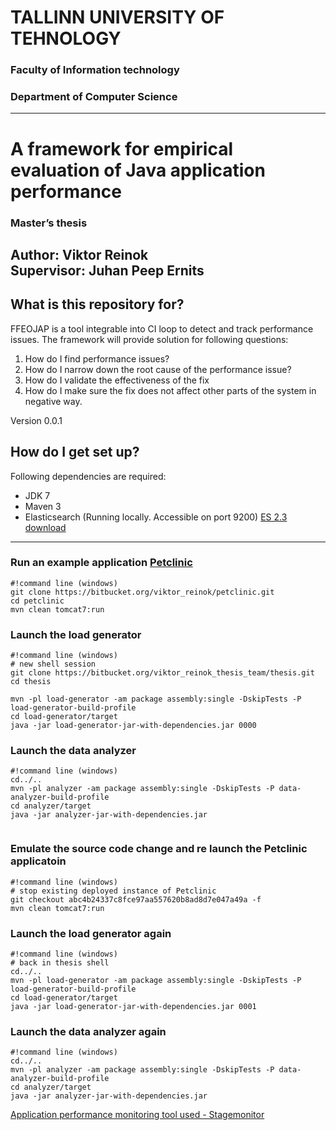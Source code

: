 # TALLINN UNIVERSITY OF TEHNOLOGY #
### Faculty of Information technology ###
### Department of Computer Science ###

--------------------

# A framework for empirical evaluation of Java application performance #
### Master’s thesis ###

Author: Viktor Reinok  
Supervisor: Juhan Peep Ernits
--------------------

 
## What is this repository for? ##

FFEOJAP is a tool integrable into CI loop to detect and track performance issues. The framework will provide solution for following questions:

  1. How do I find performance issues?
  2. How do I narrow down the root cause of the performance issue?
  3. How do I validate the effectiveness of the fix
  4. How do I make sure the fix does not affect other parts of the system in negative way. 
  
Version 0.0.1


## How do I get set up? ##

Following dependencies are required:

* JDK 7
* Maven 3
* Elasticsearch (Running locally. Accessible on port 9200) [ES 2.3 download](https://www.elastic.co/downloads/past-releases/elasticsearch-2-3-0)

--------------------

### Run an example application [Petclinic ](https://bitbucket.org/viktor_reinok/petclinic) ###
```
#!command line (windows)
git clone https://bitbucket.org/viktor_reinok/petclinic.git
cd petclinic
mvn clean tomcat7:run 
```

### Launch the load generator ###
```
#!command line (windows)
# new shell session
git clone https://bitbucket.org/viktor_reinok_thesis_team/thesis.git
cd thesis

mvn -pl load-generator -am package assembly:single -DskipTests -P load-generator-build-profile
cd load-generator/target
java -jar load-generator-jar-with-dependencies.jar 0000

```

### Launch the data analyzer ###
```
#!command line (windows)
cd../..
mvn -pl analyzer -am package assembly:single -DskipTests -P data-analyzer-build-profile
cd analyzer/target
java -jar analyzer-jar-with-dependencies.jar
 
```

### Emulate the source code change and re launch the Petclinic applicatoin ###
```
#!command line (windows)
# stop existing deployed instance of Petclinic
git checkout abc4b24337c8fce97aa557620b8ad8d7e047a49a -f
mvn clean tomcat7:run
```

### Launch the load generator again  ###
```
#!command line (windows)
# back in thesis shell
cd../..
mvn -pl load-generator -am package assembly:single -DskipTests -P load-generator-build-profile
cd load-generator/target
java -jar load-generator-jar-with-dependencies.jar 0001
```

### Launch the data analyzer again ###
```
#!command line (windows)
cd../..
mvn -pl analyzer -am package assembly:single -DskipTests -P data-analyzer-build-profile
cd analyzer/target
java -jar analyzer-jar-with-dependencies.jar
```


[Application performance monitoring tool used - Stagemonitor](https://github.com/stagemonitor/stagemonitor)
